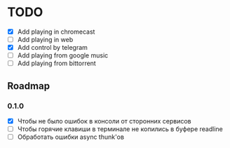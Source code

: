 # TODO

- [x] Add playing in chromecast
- [ ] Add playing in web
- [x] Add control by telegram
- [ ] Add playing from google music
- [ ] Add playing from bittorrent

## Roadmap

### 0.1.0

- [x] Чтобы не было ошибок в консоли от сторонних сервисов
- [ ] Чтобы горячие клавиши в терминале не копились в буфере readline
- [ ] Обработать ошибки async thunk'ов 
